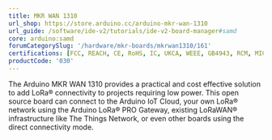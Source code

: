```yaml
---
title: MKR WAN 1310
url_shop: https://store.arduino.cc/arduino-mkr-wan-1310
url_guide: /software/ide-v2/tutorials/ide-v2-board-manager#samd
core: arduino:samd
forumCategorySlug: '/hardware/mkr-boards/mkrwan1310/161'
certifications: [FCC, REACH, CE, RoHS, IC, UKCA, WEEE, GB4943, RCM, MIC]
productCode: '030'
---
```


The Arduino MKR WAN 1310 provides a practical and cost effective solution to add LoRa® connectivity to projects requiring low power. This open source board can connect to the Arduino IoT Cloud, your own LoRa® network using the Arduino LoRa® PRO Gateway, existing LoRaWAN® infrastructure like The Things Network, or even other boards using the direct connectivity mode.